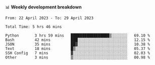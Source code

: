 📊 **Weekly development breakdown**
<!--START_SECTION:waka-->

```text
From: 22 April 2023 - To: 29 April 2023

Total Time: 5 hrs 46 mins

Python       3 hrs 59 mins   █████████████████▒░░░░░░░   69.10 %
Bash         42 mins         ███░░░░░░░░░░░░░░░░░░░░░░   12.15 %
JSON         35 mins         ██▓░░░░░░░░░░░░░░░░░░░░░░   10.38 %
Text         18 mins         █▒░░░░░░░░░░░░░░░░░░░░░░░   05.37 %
SSH Config   7 mins          ▓░░░░░░░░░░░░░░░░░░░░░░░░   02.03 %
Other        3 mins          ▒░░░░░░░░░░░░░░░░░░░░░░░░   00.98 %
```

<!--END_SECTION:waka-->

